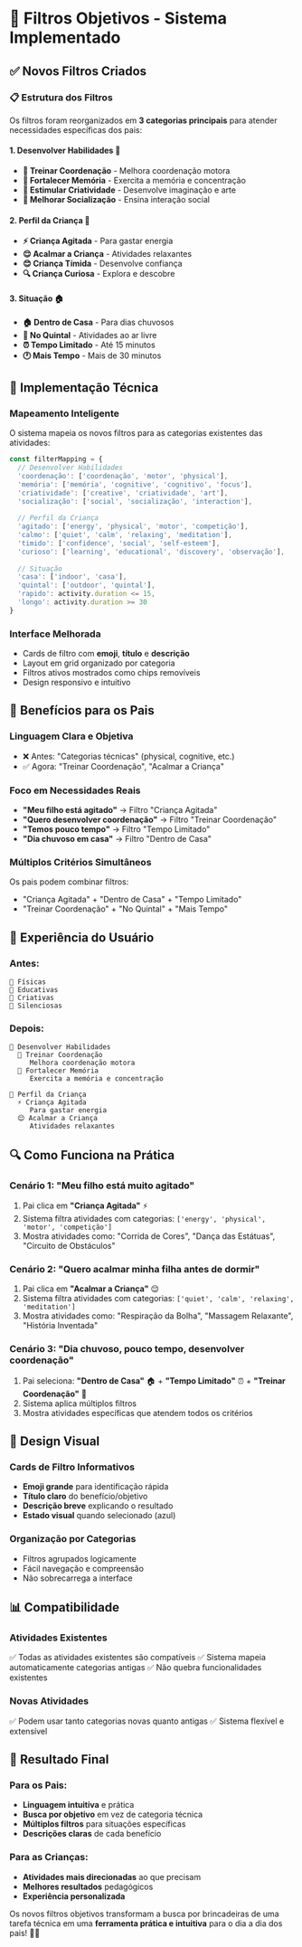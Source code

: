 # 🎯 Filtros Objetivos - Sistema Implementado

## ✅ Novos Filtros Criados

### 📋 **Estrutura dos Filtros**

Os filtros foram reorganizados em **3 categorias principais** para atender necessidades específicas dos pais:

#### 1. **Desenvolver Habilidades** 🧠
- **🤹 Treinar Coordenação** - Melhora coordenação motora
- **🧠 Fortalecer Memória** - Exercita a memória e concentração  
- **🎨 Estimular Criatividade** - Desenvolve imaginação e arte
- **👥 Melhorar Socialização** - Ensina interação social

#### 2. **Perfil da Criança** 👶
- **⚡ Criança Agitada** - Para gastar energia
- **😌 Acalmar a Criança** - Atividades relaxantes
- **😊 Criança Tímida** - Desenvolve confiança
- **🔍 Criança Curiosa** - Explora e descobre

#### 3. **Situação** 🏠
- **🏠 Dentro de Casa** - Para dias chuvosos
- **🌳 No Quintal** - Atividades ao ar livre
- **⏰ Tempo Limitado** - Até 15 minutos
- **🕐 Mais Tempo** - Mais de 30 minutos

## 🔧 **Implementação Técnica**

### **Mapeamento Inteligente**
O sistema mapeia os novos filtros para as categorias existentes das atividades:

```javascript
const filterMapping = {
  // Desenvolver Habilidades
  'coordenação': ['coordenação', 'motor', 'physical'],
  'memória': ['memória', 'cognitive', 'cognitivo', 'focus'],
  'criatividade': ['creative', 'criatividade', 'art'],
  'socialização': ['social', 'socialização', 'interaction'],
  
  // Perfil da Criança
  'agitado': ['energy', 'physical', 'motor', 'competição'],
  'calmo': ['quiet', 'calm', 'relaxing', 'meditation'],
  'timido': ['confidence', 'social', 'self-esteem'],
  'curioso': ['learning', 'educational', 'discovery', 'observação'],
  
  // Situação
  'casa': ['indoor', 'casa'],
  'quintal': ['outdoor', 'quintal'],
  'rapido': activity.duration <= 15,
  'longo': activity.duration >= 30
}
```

### **Interface Melhorada**
- Cards de filtro com **emoji**, **título** e **descrição**
- Layout em grid organizado por categoria
- Filtros ativos mostrados como chips removíveis
- Design responsivo e intuitivo

## 🎯 **Benefícios para os Pais**

### **Linguagem Clara e Objetiva**
- ❌ Antes: "Categorias técnicas" (physical, cognitive, etc.)
- ✅ Agora: "Treinar Coordenação", "Acalmar a Criança"

### **Foco em Necessidades Reais**
- **"Meu filho está agitado"** → Filtro "Criança Agitada"
- **"Quero desenvolver coordenação"** → Filtro "Treinar Coordenação"
- **"Temos pouco tempo"** → Filtro "Tempo Limitado"
- **"Dia chuvoso em casa"** → Filtro "Dentro de Casa"

### **Múltiplos Critérios Simultâneos**
Os pais podem combinar filtros:
- "Criança Agitada" + "Dentro de Casa" + "Tempo Limitado"
- "Treinar Coordenação" + "No Quintal" + "Mais Tempo"

## 📱 **Experiência do Usuário**

### **Antes:**
```
🏃 Físicas
🧠 Educativas  
🎨 Criativas
🤫 Silenciosas
```

### **Depois:**
```
🧠 Desenvolver Habilidades
  🤹 Treinar Coordenação
     Melhora coordenação motora
  🧠 Fortalecer Memória  
     Exercita a memória e concentração

👶 Perfil da Criança
  ⚡ Criança Agitada
     Para gastar energia
  😌 Acalmar a Criança
     Atividades relaxantes
```

## 🔍 **Como Funciona na Prática**

### **Cenário 1: "Meu filho está muito agitado"**
1. Pai clica em **"Criança Agitada"** ⚡
2. Sistema filtra atividades com categorias: `['energy', 'physical', 'motor', 'competição']`
3. Mostra atividades como: "Corrida de Cores", "Dança das Estátuas", "Circuito de Obstáculos"

### **Cenário 2: "Quero acalmar minha filha antes de dormir"**
1. Pai clica em **"Acalmar a Criança"** 😌
2. Sistema filtra atividades com categorias: `['quiet', 'calm', 'relaxing', 'meditation']`
3. Mostra atividades como: "Respiração da Bolha", "Massagem Relaxante", "História Inventada"

### **Cenário 3: "Dia chuvoso, pouco tempo, desenvolver coordenação"**
1. Pai seleciona: **"Dentro de Casa"** 🏠 + **"Tempo Limitado"** ⏰ + **"Treinar Coordenação"** 🤹
2. Sistema aplica múltiplos filtros
3. Mostra atividades específicas que atendem todos os critérios

## 🎨 **Design Visual**

### **Cards de Filtro Informativos**
- **Emoji grande** para identificação rápida
- **Título claro** do benefício/objetivo
- **Descrição breve** explicando o resultado
- **Estado visual** quando selecionado (azul)

### **Organização por Categorias**
- Filtros agrupados logicamente
- Fácil navegação e compreensão
- Não sobrecarrega a interface

## 📊 **Compatibilidade**

### **Atividades Existentes**
✅ Todas as atividades existentes são compatíveis
✅ Sistema mapeia automaticamente categorias antigas
✅ Não quebra funcionalidades existentes

### **Novas Atividades**
✅ Podem usar tanto categorias novas quanto antigas
✅ Sistema flexível e extensível

## 🎉 **Resultado Final**

### **Para os Pais:**
- **Linguagem intuitiva** e prática
- **Busca por objetivo** em vez de categoria técnica
- **Múltiplos filtros** para situações específicas
- **Descrições claras** de cada benefício

### **Para as Crianças:**
- **Atividades mais direcionadas** ao que precisam
- **Melhores resultados** pedagógicos
- **Experiência personalizada**

Os novos filtros objetivos transformam a busca por brincadeiras de uma tarefa técnica em uma **ferramenta prática e intuitiva** para o dia a dia dos pais! 🎯✨





